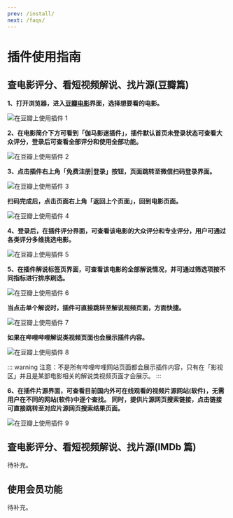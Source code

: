 ```yaml
---
prev: /install/
next: /faqs/
---
```


# 插件使用指南

## 查电影评分、看短视频解说、找片源(豆瓣篇)

**1、打开浏览器，进入[豆瓣电影](http://movie.douban.com/)界面，选择想要看的电影。**

![在豆瓣上使用插件 1](/assets/usage.douban.1.png)

**2、在电影简介下方可看到「伽马影迷插件」，插件默认首页未登录状态可查看大众评分，登录后可查看全部评分和使用全部功能。**

![在豆瓣上使用插件 2](/assets/usage.douban.2.jpg)

**3、点击插件右上角「免费注册|登录」按钮，页面跳转至微信扫码登录界面。**

![在豆瓣上使用插件 3](/assets/usage.douban.3.png)

**扫码完成后，点击页面右上角「返回上个页面」，回到电影页面。**

![在豆瓣上使用插件 4](/assets/usage.douban.4.png)

**4、登录后，在插件评分界面，可查看该电影的大众评分和专业评分，用户可通过各类评分多维挑选电影。**

![在豆瓣上使用插件 5](/assets/usage.douban.5.png)

**5、在插件解说标签页界面，可查看该电影的全部解说情况，并可通过筛选项按不同指标进行排序刷选。**

![在豆瓣上使用插件 6](/assets/usage.douban.6.png)

**当点击单个解说时，插件可直接跳转至解说视频页面，方面快捷。**

![在豆瓣上使用插件 7](/assets/usage.douban.7.png)

**如果在哔哩哔哩解说类视频页面也会展示插件内容。**

![在豆瓣上使用插件 8](/assets/usage.douban.8.jpg)

::: warning
注意：不是所有哔哩哔哩网站页面都会展示插件内容，只有在「影视区」并且是某部电影相关的解说类视频页面才会展示。
:::

**6、在插件片源界面，可查看目前国内外可在线观看的视频片源网站(软件)，无需用户在不同的网站(软件)中逐个查找。**
**同时，提供片源网页搜索链接，点击链接可直接跳转至对应片源网页搜索结果页面。**

![在豆瓣上使用插件 9](/assets/usage.douban.9.png)

## 查电影评分、看短视频解说、找片源(IMDb 篇)

待补充。

## 使用会员功能

待补充。
